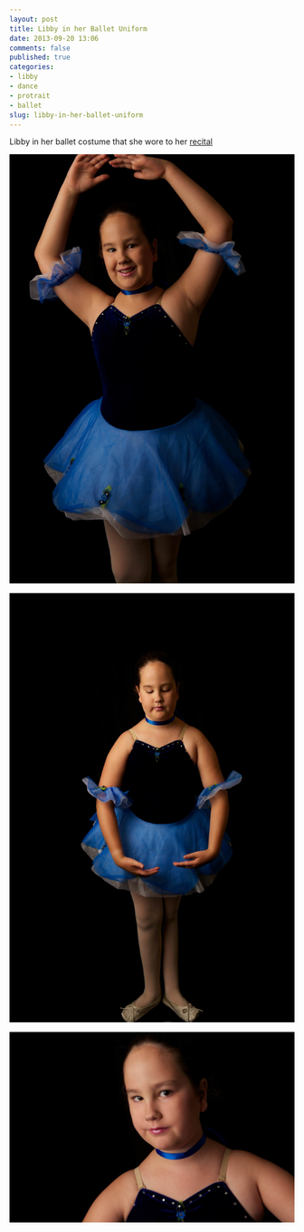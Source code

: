 ```yaml
---
layout: post
title: Libby in her Ballet Uniform
date: 2013-09-20 13:06
comments: false
published: true
categories: 
- libby
- dance
- protrait
- ballet 
slug: libby-in-her-ballet-uniform
---
```

Libby in her ballet costume that she wore to her [recital](/blog/2013/08/18/libby-dance-recital/)

![Libby in her ballet costume](/assets/images/2013/2013-06-01/libby-ballet-1.jpg)

![Libby in her ballet costume](/assets/images/2013/2013-06-01/libby-ballet-2.jpg)

![Libby in her ballet costume](/assets/images/2013/2013-06-01/libby-ballet-3.jpg)
